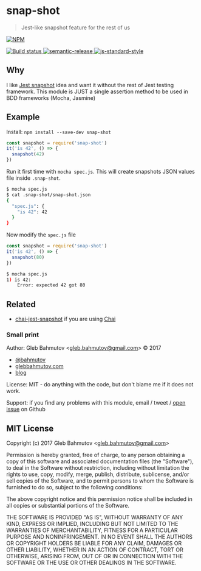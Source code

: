 # snap-shot

> Jest-like snapshot feature for the rest of us

[![NPM][npm-icon] ][npm-url]

[![Build status][ci-image] ][ci-url]
[![semantic-release][semantic-image] ][semantic-url]
[![js-standard-style][standard-image]][standard-url]

## Why

I like [Jest snapshot](https://facebook.github.io/jest/blog/2016/07/27/jest-14.html)
idea and want it without the rest of Jest testing framework. This module is
JUST a single assertion method to be used in BDD frameworks (Mocha, Jasmine)

## Example

Install: `npm install --save-dev snap-shot`

```js
const snapshot = require('snap-shot')
it('is 42', () => {
  snapshot(42)
})
```

Run it first time with `mocha spec.js`.
This will create snapshots JSON values file inside `.snap-shot`.

```sh
$ mocha spec.js
$ cat .snap-shot/snap-shot.json
{
  "spec.js": {
    "is 42": 42
  }
}
```

Now modify the `spec.js` file

```js
const snapshot = require('snap-shot')
it('is 42', () => {
  snapshot(80)
})
```

```sh
$ mocha spec.js
1) is 42:
    Error: expected 42 got 80
```

## Related

* [chai-jest-snapshot](https://github.com/suchipi/chai-jest-snapshot) if
  you are using [Chai](http://chaijs.com/)

### Small print

Author: Gleb Bahmutov &lt;gleb.bahmutov@gmail.com&gt; &copy; 2017

* [@bahmutov](https://twitter.com/bahmutov)
* [glebbahmutov.com](http://glebbahmutov.com)
* [blog](http://glebbahmutov.com/blog)

License: MIT - do anything with the code, but don't blame me if it does not work.

Support: if you find any problems with this module, email / tweet /
[open issue](https://github.com/bahmutov/snap-shot/issues) on Github

## MIT License

Copyright (c) 2017 Gleb Bahmutov &lt;gleb.bahmutov@gmail.com&gt;

Permission is hereby granted, free of charge, to any person
obtaining a copy of this software and associated documentation
files (the "Software"), to deal in the Software without
restriction, including without limitation the rights to use,
copy, modify, merge, publish, distribute, sublicense, and/or sell
copies of the Software, and to permit persons to whom the
Software is furnished to do so, subject to the following
conditions:

The above copyright notice and this permission notice shall be
included in all copies or substantial portions of the Software.

THE SOFTWARE IS PROVIDED "AS IS", WITHOUT WARRANTY OF ANY KIND,
EXPRESS OR IMPLIED, INCLUDING BUT NOT LIMITED TO THE WARRANTIES
OF MERCHANTABILITY, FITNESS FOR A PARTICULAR PURPOSE AND
NONINFRINGEMENT. IN NO EVENT SHALL THE AUTHORS OR COPYRIGHT
HOLDERS BE LIABLE FOR ANY CLAIM, DAMAGES OR OTHER LIABILITY,
WHETHER IN AN ACTION OF CONTRACT, TORT OR OTHERWISE, ARISING
FROM, OUT OF OR IN CONNECTION WITH THE SOFTWARE OR THE USE OR
OTHER DEALINGS IN THE SOFTWARE.

[npm-icon]: https://nodei.co/npm/snap-shot.svg?downloads=true
[npm-url]: https://npmjs.org/package/snap-shot
[ci-image]: https://travis-ci.org/bahmutov/snap-shot.svg?branch=master
[ci-url]: https://travis-ci.org/bahmutov/snap-shot
[semantic-image]: https://img.shields.io/badge/%20%20%F0%9F%93%A6%F0%9F%9A%80-semantic--release-e10079.svg
[semantic-url]: https://github.com/semantic-release/semantic-release
[standard-image]: https://img.shields.io/badge/code%20style-standard-brightgreen.svg
[standard-url]: http://standardjs.com/

